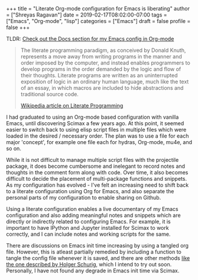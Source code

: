 +++
title = "Literate Org-mode configuration for Emacs is liberating"
author = ["Shreyas Ragavan"]
date = 2019-02-17T08:02:00-07:00
tags = ["Emacs", "Org-mode", "lisp"]
categories = ["Emacs"]
draft = false
profile = false
+++

TLDR: [Check out the Docs section for my Emacs config in Org-mode](/docs/sr-config)

> The literate programming paradigm, as conceived by Donald Knuth, represents a move away from writing programs in the manner and order imposed by the computer, and instead enables programmers to develop programs in the order demanded by the logic and flow of their thoughts. Literate programs are written as an uninterrupted exposition of logic in an ordinary human language, much like the text of an essay, in which macros are included to hide abstractions and traditional source code.
>
> [Wikipedia article on Literate Programming](https://en.wikipedia.org/wiki/Literate%5Fprogramming)

I had graduated to using an Org-mode based configuration with vanilla Emacs, until discovering Scimax a few years ago. At this point, it seemed easier to switch back to using elisp script files in multiple files which were loaded in the desired / necessary order. The plan was to use a file for each major 'concept', for example one file each for hydras, Org-mode, mu4e, and so on.

While it is not difficult to manage multiple script files with the projectile package, it does become cumbersome and inelegant to record notes and thoughts in the comment form along with code. Over time, it also becomes difficult to decide the placement of multi-package functions and snippets. As my configuration has evolved - I've felt an increasing need to shift back to a literate configuration using Org for Emacs, and also separate the personal parts of my configuration to enable sharing on Github.

Using a literate configuration enables a live documentary of my Emacs configuration and also adding meaningful notes and snippets which are directly or indirectly related to configuring Emacs. For example, it is important to have IPython and Jupyter installed for Scimax to work correctly, and I can include notes and working scripts for the same.

There are discussions on Emacs init time increasing by using a tangled org file. However, this is atleast partially remedied by including a function to tangle the config file whenever it is saved, and there are other methods [like the one described by Holger Schurig](http://www.holgerschurig.de/en/emacs-efficiently-untangling-elisp/), which I intend to try out soon. Personally, I have not found any degrade in Emacs init time via Scimax.
